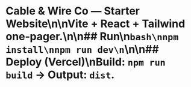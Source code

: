 # Cable & Wire Co — Starter Website\n\nVite + React + Tailwind one‑pager.\n\n## Run\n```bash\nnpm install\nnpm run dev\n```\n\n## Deploy (Vercel)\nBuild: `npm run build` → Output: `dist`.